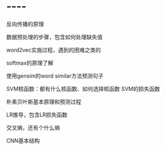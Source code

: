 # ----
反向传播的原理

数据预处理的步骤，包含如何处理缺失值

word2vec实施过程，遇到的困难之类的

softmax的原理了解

使用gensim的word similar方法预测句子

SVM核函数：都有什么核函数、如何选择核函数
SVM的损失函数

朴素贝叶斯基本原理和预测过程

LR推导，包含LR损失函数

交叉熵，还有个什么熵

CNN基本结构
